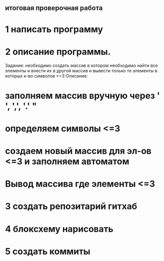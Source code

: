  ## итоговая проверочная работа

# 1 написать программу  
# 2 описание программы.
Задание: необходимо создать массив в котором необходимо найти все элементы и внести их в другой массив и вывести только те элементы в которых к-во символов <=3
Описание:
# заполняем массив вручную  через ' ', ',', '.' "
# определяем символы <=3 
# создаем новый массив для эл-ов <=3 и заполняем автоматом
# Вывод массива где элементы <=3
# 3 создать репозитарий гитхаб 
# 4 блоксхему нарисовать
# 5 создать коммиты
